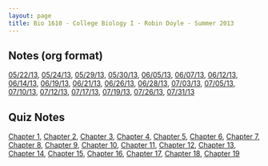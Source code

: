 ```yaml
---
layout: page
title: Bio 1610 - College Biology I - Robin Doyle - Summer 2013
---
```


## Notes (org format)

[05/22/13](notes-05-22-13.org), [05/24/13](notes-05-24-13.org), [05/29/13](notes-05-29-13.org), [05/30/13](notes-05-30-13.org), [06/05/13](notes-06-05-13.org), [06/07/13](notes-06-07-13.org), [06/12/13](notes-06-12-13.org), [06/14/13](notes-06-14-13.org), [06/19/13](notes-06-19-13.org), [06/21/13](notes-06-21-13.org), [06/26/13](notes-06-26-13.org), [06/28/13](notes-06-28-13.org), [07/03/13](notes-07-03-13.org), [07/05/13](notes-07-05-13.org), [07/10/13](notes-07-10-13.org), [07/12/13](notes-07-12-13.org), [07/17/13](notes-07-17-13.org), [07/19/13](notes-07-19-13.org), [07/26/13](notes-07-26-13.org), [07/31/13](notes-07-31-13.org)


## Quiz Notes

[Chapter 1](quiz-notes-ch-01.org), [Chapter 2](quiz-notes-ch-02.org), [Chapter 3](quiz-notes-ch-03.org), [Chapter 4](quiz-notes-ch-04.org), [Chapter 5](quiz-notes-ch-05.org), [Chapter 6](quiz-notes-ch-06.org), [Chapter 7](quiz-notes-ch-07.org), [Chapter 8](quiz-notes-ch-08.org), [Chapter 9](quiz-notes-ch-09.org), [Chapter 10](quiz-notes-ch-10.org), [Chapter 11](quiz-notes-ch-11.org), [Chapter 12](quiz-notes-ch-12.org), [Chapter 13](quiz-notes-ch-13.org), [Chapter 14](quiz-notes-ch-14.org), [Chapter 15](quiz-notes-ch-15.org), [Chapter 16](quiz-notes-ch-16.org), [Chapter 17](quiz-notes-ch-17.org), [Chapter 18](quiz-notes-ch-22.org), [Chapter 19](quiz-notes-ch-23.org)
